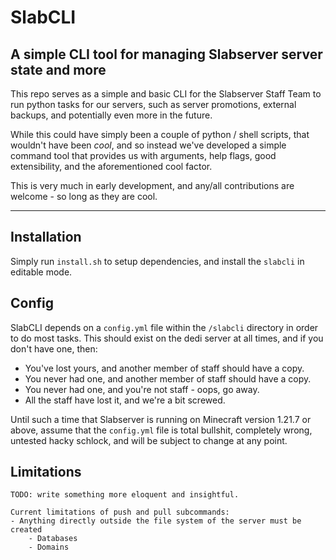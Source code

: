 # SlabCLI

## A simple CLI tool for managing Slabserver server state and more

This repo serves as a simple and basic CLI for the Slabserver Staff Team to
run python tasks for our servers, such as server promotions, external backups,
and potentially even more in the future. 

While this could have simply been a couple of python / shell scripts, that wouldn't
have been _cool_, and so instead we've developed a simple command tool that provides
us with arguments, help flags, good extensibility, and the aforementioned cool factor.

This is very much in early development, and any/all contributions are welcome - so long
as they are cool.

---

## Installation

Simply run `install.sh` to setup dependencies, and install the `slabcli` in editable mode.

## Config

SlabCLI depends on a `config.yml` file within the `/slabcli` directory in order to do most tasks.
This should exist on the dedi server at all times, and if you don't have one, then:
- You've lost yours, and another member of staff should have a copy.
- You never had one, and another member of staff should have a copy.
- You never had one, and you're not staff - oops, go away.
- All the staff have lost it, and we're a bit screwed.

Until such a time that Slabserver is running on Minecraft version 1.21.7 or above, assume that the `config.yml` file
is total bullshit, completely wrong, untested hacky schlock, and will be subject to change at any point.

## Limitations
```
TODO: write something more eloquent and insightful.

Current limitations of push and pull subcommands:
- Anything directly outside the file system of the server must be created
    - Databases
    - Domains
```